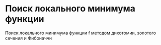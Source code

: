 # Поиск локального минимума функции
Поиск локального минимума функции f методом дихотомии, золотого сечения и Фибоначчи

